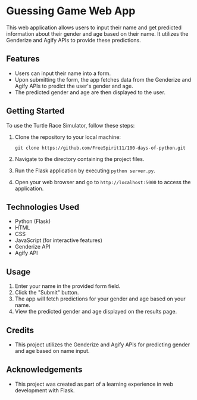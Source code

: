 # Guessing Game Web App

This web application allows users to input their name and get predicted information about their gender and age based on their name. It utilizes the Genderize and Agify APIs to provide these predictions.

## Features

- Users can input their name into a form.
- Upon submitting the form, the app fetches data from the Genderize and Agify APIs to predict the user's gender and age.
- The predicted gender and age are then displayed to the user.

## Getting Started

To use the Turtle Race Simulator, follow these steps:

1. Clone the repository to your local machine:
   ```shell
   git clone https://github.com/FreeSpirit11/100-days-of-python.git
   ```
   
2. Navigate to the directory containing the project files.
3. Run the Flask application by executing `python server.py`.
4. Open your web browser and go to `http://localhost:5000` to access the application.

## Technologies Used

- Python (Flask)
- HTML
- CSS
- JavaScript (for interactive features)
- Genderize API
- Agify API

## Usage

1. Enter your name in the provided form field.
2. Click the "Submit" button.
3. The app will fetch predictions for your gender and age based on your name.
4. View the predicted gender and age displayed on the results page.

## Credits

- This project utilizes the Genderize and Agify APIs for predicting gender and age based on name input.

## Acknowledgements

- This project was created as part of a learning experience in web development with Flask.

